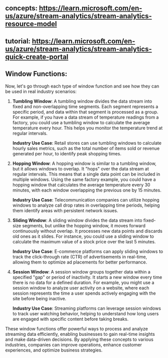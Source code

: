 ## concepts: https://learn.microsoft.com/en-us/azure/stream-analytics/stream-analytics-resource-model

## tutorial: https://learn.microsoft.com/en-us/azure/stream-analytics/stream-analytics-quick-create-portal

## Window Functions: 

Now, let's go through each type of window function and see how they can be used in real industry scenarios:

1. **Tumbling Window**: A tumbling window divides the data stream into fixed and non-overlapping time segments. Each segment represents a specific period, and data within that segment is processed as a group. For example, if you have a data stream of temperature readings from a factory, you could use a tumbling window to calculate the average temperature every hour. This helps you monitor the temperature trend at regular intervals.

   **Industry Use Case**: Retail stores can use tumbling windows to calculate hourly sales metrics, such as the total number of items sold or revenue generated per hour, to identify peak shopping times.

2. **Hopping Window**: A hopping window is similar to a tumbling window, but it allows windows to overlap. It "hops" over the data stream at regular intervals. This means that a single data point can be included in multiple windows. Using the same factory example, you could have a hopping window that calculates the average temperature every 30 minutes, with each window overlapping the previous one by 15 minutes.

   **Industry Use Case**: Telecommunication companies can utilize hopping windows to analyze call drop rates in overlapping time periods, helping them identify areas with persistent network issues.

3. **Sliding Window**: A sliding window divides the data stream into fixed-size segments, but unlike the hopping window, it moves forward continuously without overlap. It processes new data points and discards old ones as it slides. For instance, you could use a sliding window to calculate the maximum value of a stock price over the last 5 minutes.

   **Industry Use Case**: E-commerce platforms can apply sliding windows to track the click-through rate (CTR) of advertisements in real-time, allowing them to optimize ad placements for better performance.

4. **Session Window**: A session window groups together data within a specified "gap" or period of inactivity. It starts a new window every time there is no data for a defined duration. For example, you might use a session window to analyze user activity on a website, where each session represents the time a user spends actively engaging with the site before being inactive.

   **Industry Use Case**: Streaming platforms can leverage session windows to track user watching behavior, helping to understand how long users are engaged with specific content before taking breaks.

These window functions offer powerful ways to process and analyze streaming data efficiently, enabling businesses to gain real-time insights and make data-driven decisions. By applying these concepts to various industries, companies can improve operations, enhance customer experiences, and optimize business strategies.
